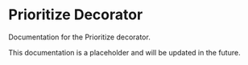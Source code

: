 # Prioritize Decorator

Documentation for the Prioritize decorator.

This documentation is a placeholder and will be updated in the future.

